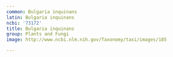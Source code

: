 ```yaml
---
common: Bulgaria inquinans
latin: Bulgaria inquinans
ncbi: '73172'
title: Bulgaria inquinans
group: Plants and Fungi
image: http://www.ncbi.nlm.nih.gov/Taxonomy/taxi/images/185

---
```

